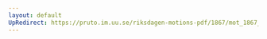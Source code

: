 ```yaml
---
layout: default
UpRedirect: https://pruto.im.uu.se/riksdagen-motions-pdf/1867/mot_1867__fk__8.pdf
---
```

